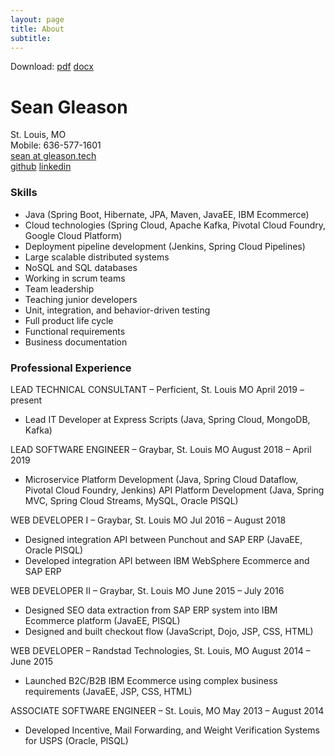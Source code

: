 ```yaml
---
layout: page
title: About
subtitle:
---
```


Download: [pdf](../resume/sean_gleason_resume.pdf) [docx](../resume/sean_gleason_resume.docx)

# Sean Gleason

St. Louis, MO\
Mobile: 636-577-1601\
[sean at gleason.tech](mailto:sean@gleason.tech)\
[github](https://github.com/gleasonsean) [linkedin](https://www.linkedin.com/in/sean-gleason-29441167)


### Skills
- Java (Spring Boot, Hibernate, JPA, Maven, JavaEE, IBM Ecommerce)
- Cloud technologies (Spring Cloud, Apache Kafka, Pivotal Cloud Foundry, Google Cloud Platform)
- Deployment pipeline development (Jenkins, Spring Cloud Pipelines)
- Large scalable distributed systems
- NoSQL and SQL databases
- Working in scrum teams
- Team leadership
- Teaching junior developers
- Unit, integration, and behavior-driven testing
- Full product life cycle
- Functional requirements
- Business documentation

### Professional Experience

LEAD TECHNICAL CONSULTANT – Perficient, St. Louis MO
April 2019 – present
- Lead IT Developer at Express Scripts (Java, Spring Cloud, MongoDB, Kafka)

LEAD SOFTWARE ENGINEER – Graybar, St. Louis MO
August 2018 – April 2019

- Microservice Platform Development (Java, Spring Cloud Dataflow, Pivotal Cloud Foundry, Jenkins)
API Platform Development (Java, Spring MVC, Spring Cloud Streams, MySQL, Oracle PlSQL)

WEB DEVELOPER I – Graybar, St. Louis MO
Jul 2016 – August 2018

- Designed integration API between Punchout and SAP ERP (JavaEE, Oracle PlSQL)
- Developed integration API between IBM WebSphere Ecommerce and SAP ERP

WEB DEVELOPER II – Graybar, St. Louis MO
June 2015 – July 2016

- Designed SEO data extraction from SAP ERP system into IBM Ecommerce platform (JavaEE, PlSQL)
- Designed and built checkout flow (JavaScript, Dojo, JSP, CSS, HTML)

WEB DEVELOPER – Randstad Technologies, St. Louis, MO
August 2014 – June 2015

- Launched B2C/B2B IBM Ecommerce using complex business requirements (JavaEE, JSP, CSS, HTML)

ASSOCIATE SOFTWARE ENGINEER – St. Louis, MO
May 2013 – August 2014

- Developed Incentive, Mail Forwarding, and Weight Verification Systems for USPS (Oracle, PlSQL)